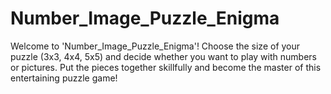 # Number_Image_Puzzle_Enigma
Welcome to 'Number_Image_Puzzle_Enigma'! Choose the size of your puzzle (3x3, 4x4, 5x5) and decide whether you want to play with numbers or pictures. Put the pieces together skillfully and become the master of this entertaining puzzle game!
